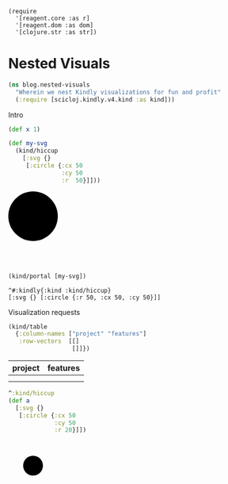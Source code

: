 <style>
.sourceCode:has(.printedClojure) {
  background-color: transparent;
  border-style: none;
}

.kind_map {
  background:            lightgreen;
  display:               grid;
  grid-template-columns: repeat(2, auto);
  justify-content:       center;
  text-align:            right;
  border: solid 1px black;
  border-radius: 10px;
}

.kind_vector {
  background:            lightblue;
  display:               grid;
  grid-template-columns: repeat(1, auto);
  align-items:           center;
  justify-content:       center;
  text-align:            center;
  border:                solid 2px black;
  padding:               10px;
}

.kind_set {
  background:            lightyellow;
  display:               grid;
  grid-template-columns: repeat(auto-fit, minmax(auto, max-content));
  align-items:           center;
  justify-content:       center;
  text-align:            center;
  border:                solid 1px black;
}

.kind_seq {
  background:            bisque;
  display:               grid;
  grid-template-columns: repeat(auto-fit, minmax(auto, max-content));
  align-items:           center;
  justify-content:       center;
  text-align:            center;
  border:                solid 1px black;
}
</style>

<link href="style.css" rel="stylesheet" type="text/css" />

<pre><code>(require
  '[reagent.core :as r]
  '[reagent.dom :as dom]
  '[clojure.str :as str])
</code></pre>

# Nested Visuals

```clojure
(ns blog.nested-visuals
  "Wherein we nest Kindly visualizations for fun and profit"
  (:require [scicloj.kindly.v4.kind :as kind]))
```

Intro

```clojure
(def x 1)
```

```clojure
(def my-svg
  (kind/hiccup
    [:svg {}
     [:circle {:cx 50
               :cy 50
               :r  50}]]))
```

<svg><circle cx="50" cy="50" r="50"></circle></svg>

```clojure
(kind/portal [my-svg])
```

<pre><code>^#:kindly{:kind :kind/hiccup}
[:svg {} [:circle {:r 50, :cx 50, :cy 50}]]
</code></pre>

Visualization requests

```clojure
(kind/table
  {:column-names ["project" "features"]
   :row-vectors  [[]
                  []]})
```

| project | features |
| ---- | ---- |
|  |
|  |

```clojure
^:kind/hiccup
(def a
  [:svg {}
   [:circle {:cx 50
             :cy 50
             :r 20}]])
```

<svg><circle cx="50" cy="50" r="20"></circle></svg>
